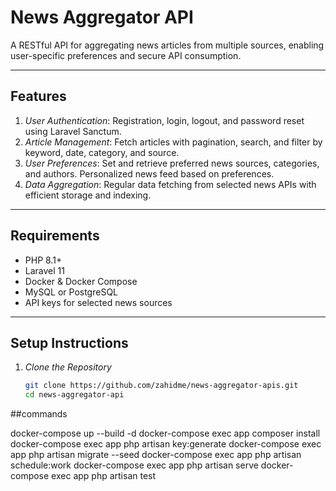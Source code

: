 # News Aggregator API

A RESTful API for aggregating news articles from multiple sources, enabling user-specific preferences and secure API consumption.

---

## Features

1. *User Authentication*: Registration, login, logout, and password reset using Laravel Sanctum.
2. *Article Management*: Fetch articles with pagination, search, and filter by keyword, date, category, and source.
3. *User Preferences*: Set and retrieve preferred news sources, categories, and authors. Personalized news feed based on preferences.
4. *Data Aggregation*: Regular data fetching from selected news APIs with efficient storage and indexing.

---

## Requirements

- PHP 8.1+
- Laravel 11
- Docker & Docker Compose
- MySQL or PostgreSQL
- API keys for selected news sources

---

## Setup Instructions

1. *Clone the Repository*
   ```bash
   git clone https://github.com/zahidme/news-aggregator-apis.git
   cd news-aggregator-api

   
##commands 

docker-compose up --build -d
docker-compose exec app composer install
docker-compose exec app php artisan key:generate
docker-compose exec app php artisan migrate --seed
docker-compose exec app php artisan schedule:work
docker-compose exec app php artisan serve
docker-compose exec app php artisan test

